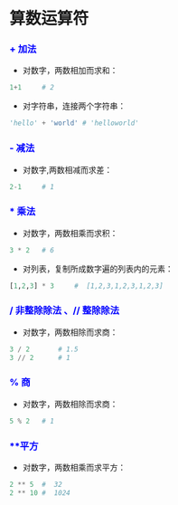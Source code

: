 # 算数运算符

### **<font color="blue"> + 加法</font>**
- 对数字，两数相加而求和：

```python
1+1     # 2
```



- 对字符串，连接两个字符串：

```python
'hello' + 'world' # 'helloworld'
```



### **<font color="blue"> - 减法</font>**
- 对数字,两数相减而求差：

```python
2-1     # 1
```



### **<font color="blue"> * 乘法 </font>**
- 对数字，两数相乘而求积：

```python
3 * 2   # 6   
```



- 对列表，复制所成数字遍的列表内的元素：

```python
[1,2,3] * 3     #  [1,2,3,1,2,3,1,2,3]
```





### **<font color="blue"> / 非整除除法 、// 整除除法</font>**
- 对数字，两数相除而求商：

```python
3 / 2       # 1.5
3 // 2      # 1
```



### **<font color="blue"> % 商</font>** 
- 对数字，两数相除而求商：

```python
5 % 2   # 1
```



### **<font color="blue">  \*\*平方 </font>**
- 对数字，两数相乘而求平方：

```python
2 ** 5  #  32
2 ** 10 #  1024
```



